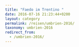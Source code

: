 ```yaml
---
title: "Faedo im Trentino "
date: 2016-07-16 21:23:44+0200
layout: category
permalink: /reisen/umbrien-2016/
taxonomy: umbrien-2016
redirect_from:
  - /umbrien-2016/
---
```

